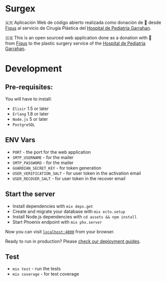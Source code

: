 # Surgex
🇦🇷 Aplicación Web de código abierto realizada como donación de 💓 desde [Fiqus](https://fiqus.coop) al servicio de Cirugía Plástica del [Hospital de Pediatría Garrahan](http://www.garrahan.gov.ar/).

🇬🇧 This is an open sourced web application done as a donation with 💓 from [Fiqus](https://fiqus.coop) to the plastic surgery service of the [Hospital de Pediatría Garrahan](http://www.garrahan.gov.ar/).


# Development
## Pre-requisites:
You will have to install:
  * `Elixir` 1.5 or later
  * `Erlang` 1.8 or later
  * `Node.js` 5 or later
  * `PostgreSQL`

## ENV Vars
  * `PORT` - the port for the web application
  * `SMTP_USERNAME` - for the mailer
  * `SMTP_PASSWORD` - for the mailer
  * `GUARDIAN_SECRET_KEY` - for token generation
  * `USER_VERIFICATION_SALT` - for user token in the activation email
  * `USER_RECOVER_SALT` - for user token in the recover email

## Start the server

  * Install dependencies with `mix deps.get`
  * Create and migrate your database with `mix ecto.setup`
  * Install Node.js dependencies with `cd assets && npm install`
  * Start Phoenix endpoint with `mix phx.server`

Now you can visit [`localhost:4000`](http://localhost:4000) from your browser.

Ready to run in production? Please [check our deployment guides](https://hexdocs.pm/phoenix/deployment.html).

## Test
  * `mix test` - run the tests
  * `mix coverage` - for test coverage